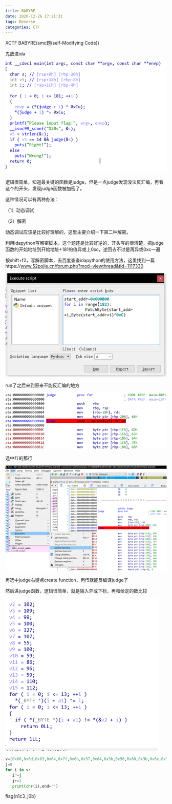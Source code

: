 ```yaml
---
title: BABYRE
date: 2020-12-26 17:21:31
tags: Reverse	
categories: CTF
---
```


XCTF BABYRE(smc题(self-Modifying Code))

先放进ida

![](BABYRE/1.png)

逻辑很简单，知道最关键的函数是judge，但是一点judge发现没法反汇编，再看这个的开头，发现judge函数被加密了。

这种情况可以有两种办法：

（1）动态调试

（2）解密

动态调试应该是比较好理解的，这里主要介绍一下第二种解密。

利用idapython写解密脚本，这个题还是比较好逆的，开头写的很清楚，把judge函数的开始地址到开始地址+181的值异或上0xc，逆回去不过是再异或0xc一遍

按shift+f2，写解密脚本，去百度查查idapython的使用方法，这里找到一篇https://www.52pojie.cn/forum.php?mod=viewthread&tid=1117330

![](BABYRE/2.png)

run了之后来到原来不能反汇编的地方

![](BABYRE/3.png)

选中红的那行

![](BABYRE/4.png)

再选中judge右键点create function，再f5就能反编译judge了

然后进judge函数，逻辑很简单，就是输入异或下标，再和给定的数比较

![](BABYRE/5.png)

```python
v=[0x66,0x6d,0x63,0x64,0x7f,0x6b,0x37,0x64,0x3b,0x56,0x60,0x3b,0x6e,0x70]
j=0
for i in v:
   i^=j
   j+=1
   print(chr(i),end='')
```

flag{n1c3_j0b}

